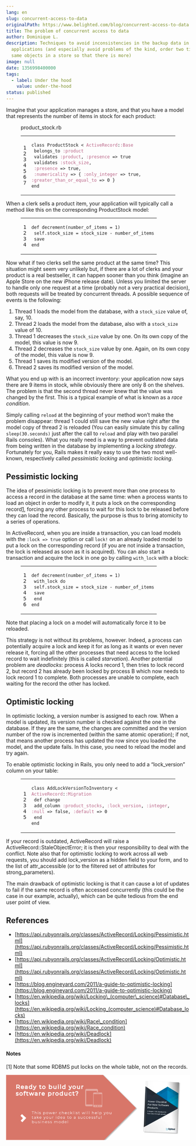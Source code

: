 ```yaml
---
lang: en
slug: concurrent-access-to-data
originalPath: https://www.belighted.com/blog/concurrent-access-to-data
title: The problem of concurrent access to data
author: Dominique L.
description: Techniques to avoid inconsistencies in the backup data in
  applications (and especially avoid problems of the kind, order two times the
  same objects in a store so that there is more)
image: null
date: 1356998400000
tags:
  - label: Under the hood
    value: under-the-hood
status: published
---
```

Imagine that your application manages a store, and that you have a model that represents the number of items in stock for each product:

<figure class="code"><figcaption><span>product_stock.rb</span></figcaption><div class="highlight"><table><tbody><tr><td class="gutter"><pre class="line-numbers"><span class="line-number">1</span>
<span class="line-number">2</span>
<span class="line-number">3</span>
<span class="line-number">4</span>
<span class="line-number">5</span>
<span class="line-number">6</span>
<span class="line-number">7</span>
</pre></td><td class="code"><pre><code class="ruby"><span class="line"><span class="k"><span class="class"><span class="keyword">class</span></span></span><span class="class"> <span class="nc"><span class="title">ProductStock</span></span> <span class="o"><span class="inheritance">&lt;</span></span><span class="inheritance"> <span class="ss"><span class="parent">ActiveRecord</span></span><span class="parent"><span class="p">:</span><span class="ss">:Base</span></span><span class="ss"></span></span><span class="ss"></span></span><span class="ss"></span>
</span><span class="line"> <span class="n">belongs_to</span> <span class="ss"><span class="symbol">:product</span></span>
</span><span class="line"> <span class="n">validates</span> <span class="ss"><span class="symbol">:product</span></span><span class="p">,</span> <span class="ss"><span class="symbol">:presence</span></span> <span class="o">=&gt;</span> <span class="kp"><span class="keyword">true</span></span>
</span><span class="line"> <span class="n">validates</span> <span class="ss"><span class="symbol">:stock_size</span></span><span class="p">,</span>
</span><span class="line"> <span class="ss"><span class="symbol">:presence</span></span> <span class="o">=&gt;</span> <span class="kp"><span class="keyword">true</span></span><span class="p">,</span>
</span><span class="line"> <span class="ss"><span class="symbol">:numericality</span></span> <span class="o">=&gt;</span> <span class="p">{</span> <span class="ss"><span class="symbol">:only_integer</span></span> <span class="o">=&gt;</span> <span class="kp"><span class="keyword">true</span></span><span class="p">,</span> <span class="ss"><span class="symbol">:greater_than_or_equal_to</span></span> <span class="o">=&gt;</span> <span class="mi"><span class="number">0</span></span> <span class="p">}</span>
</span><span class="line"><span class="k"><span class="keyword">end</span></span>
</span></code></pre></td></tr></tbody></table></div></figure>

When a clerk sells a product item, your application will typically call a method like this on the corresponding ProductStock model:

<figure class="code"><div class="highlight"><table><tbody><tr><td class="gutter"><pre class="line-numbers"><span class="line-number">1</span>
<span class="line-number">2</span>
<span class="line-number">3</span>
<span class="line-number">4</span>
</pre></td><td class="code"><pre><code class="ruby"><span class="line"><span class="k"><span class="function"><span class="keyword">def</span></span></span><span class="function"> <span class="nf"><span class="title">decrement</span></span><span class="p"><span class="params">(</span></span><span class="params"><span class="n">number_of_items</span> <span class="o">=</span> <span class="mi"><span class="number">1</span></span><span class="p">)</span></span><span class="p"></span></span><span class="p"></span>
</span><span class="line"> <span class="nb"><span class="keyword">self</span></span><span class="o">.</span><span class="n">stock_size</span> <span class="o">=</span> <span class="n">stock_size</span> <span class="o">-</span> <span class="n">number_of_items</span>
</span><span class="line"> <span class="n">save</span>
</span><span class="line"><span class="k"><span class="keyword">end</span></span>
</span></code></pre></td></tr></tbody></table></div></figure>

Now what if two clerks sell the same product at the same time? This situation might seem very unlikely but, if there are a lot of clerks and your product is a real bestseller, it can happen sooner than you think (imagine an Apple Store on the new iPhone release date). Unless you limited the server to handle only one request at a time (probably not a very practical decision), both requests will be treated by concurrent threads. A possible sequence of events is the following:

1.  Thread 1 loads the model from the database, with a `stock_size` value of, say, 10.
2.  Thread 2 loads the model from the database, also with a `stock_size` value of 10.
3.  Thread 1 decreases the `stock_size` value by one. On its own copy of the model, this value is now 9.
4.  Thread 2 decreases the `stock_size` value by one. Again, on its own copy of the model, this value is now 9.
5.  Thread 1 saves its modified version of the model.
6.  Thread 2 saves its modified version of the model.

What you end up with is an incorrect inventory: your application now says there are 9 items in stock, while obviously there are only 8 on the shelves. The problem is that the second thread never knew that the value was changed by the first. This is a typical example of what is known as a _race condition_.

Simply calling `reload` at the beginning of your method won’t make the problem disappear: thread 1 could still save the new value right after the model copy of thread 2 is reloaded (You can easily simulate this by calling `sleep(30.seconds)` just after the call to `reload` and play with two parallel Rails consoles). What you really need is a way to prevent outdated data from being written in the database by implementing a _locking strategy_. Fortunately for you, Rails makes it really easy to use the two most well-known, respectively called _pessimistic locking_ and _optimistic locking_.

Pessimistic locking
-------------------

The idea of pessimistic locking is to prevent more than one process to access a record in the database at the same time: when a process wants to load an object in order to modify it, it puts a lock on the corresponding record[1](#note-1), forcing any other process to wait for this lock to be released before they can load the record. Basically, the purpose is thus to bring atomicity to a series of operations.

In ActiveRecord, when you are inside a transaction, you can load models with the `:lock => true` option or call `lock!` on an already loaded model to put a lock on the corresponding record (if you are not inside a transaction, the lock is released as soon as it is acquired). You can also start a transaction and acquire the lock in one go by calling `with_lock` with a block:

<figure class="code"><div class="highlight"><table><tbody><tr><td class="gutter"><pre class="line-numbers"><span class="line-number">1</span>
<span class="line-number">2</span>
<span class="line-number">3</span>
<span class="line-number">4</span>
<span class="line-number">5</span>
<span class="line-number">6</span>
</pre></td><td class="code"><pre><code class="ruby"><span class="line"><span class="k"><span class="function"><span class="keyword">def</span></span></span><span class="function"> <span class="nf"><span class="title">decrement</span></span><span class="p"><span class="params">(</span></span><span class="params"><span class="n">number_of_items</span> <span class="o">=</span> <span class="mi"><span class="number">1</span></span><span class="p">)</span></span><span class="p"></span></span><span class="p"></span>
</span><span class="line"> <span class="n">with_lock</span> <span class="k"><span class="keyword">do</span></span>
</span><span class="line"> <span class="nb"><span class="keyword">self</span></span><span class="o">.</span><span class="n">stock_size</span> <span class="o">=</span> <span class="n">stock_size</span> <span class="o">-</span> <span class="n">number_of_items</span>
</span><span class="line"> <span class="n">save</span>
</span><span class="line"> <span class="k"><span class="keyword">end</span></span>
</span><span class="line"><span class="k"><span class="keyword">end</span></span>
</span></code></pre></td></tr></tbody></table></div></figure>

Note that placing a lock on a model will automatically force it to be reloaded.

This strategy is not without its problems, however. Indeed, a process can potentially acquire a lock and keep it for as long as it wants or even never release it, forcing all the other processes that need access to the locked record to wait indefinitely (this is called _starvation_). Another potential problem are _deadlocks_: process A locks record 1, then tries to lock record 2, but record 2 has already been locked by process B which now needs to lock record 1 to complete. Both processes are unable to complete, each waiting for the record the other has locked.

Optimistic locking
------------------

In optimistic locking, a version number is assigned to each row. When a model is updated, its version number is checked against the one in the database. If they are the same, the changes are committed and the version number of the row is incremented (within the same atomic operation); if not, that means another process has updated the row since you loaded the model, and the update fails. In this case, you need to reload the model and try again.

To enable optimistic locking in Rails, you only need to add a “lock\_version” column on your table:

<figure class="code"><div class="highlight"><table><tbody><tr><td class="gutter"><pre class="line-numbers"><span class="line-number">1</span>
<span class="line-number">2</span>
<span class="line-number">3</span>
<span class="line-number">4</span>
<span class="line-number">5</span>
</pre></td><td class="code"><pre><code class="ruby"><span class="line"><span class="k"><span class="class"><span class="keyword">class</span></span></span><span class="class"> <span class="nc"><span class="title">AddLockVersionToInventory</span></span> <span class="o"><span class="inheritance">&lt;</span></span><span class="inheritance"> <span class="ss"><span class="parent">ActiveRecord</span></span><span class="parent"><span class="p">:</span><span class="ss">:Migration</span></span><span class="ss"></span></span><span class="ss"></span></span><span class="ss"></span>
</span><span class="line"> <span class="k"><span class="function"><span class="keyword">def</span></span></span><span class="function"> <span class="nf"><span class="title">change</span></span></span><span class="nf"></span>
</span><span class="line"> <span class="n">add_column</span> <span class="ss"><span class="symbol">:product_stocks</span></span><span class="p">,</span> <span class="ss"><span class="symbol">:lock_version</span></span><span class="p">,</span> <span class="ss"><span class="symbol">:integer</span></span><span class="p">,</span> <span class="ss"><span class="symbol">:null</span></span> <span class="o">=&gt;</span> <span class="kp"><span class="keyword">false</span></span><span class="p">,</span> <span class="ss"><span class="symbol">:default</span></span> <span class="o">=&gt;</span> <span class="mi"><span class="number">0</span></span>
</span><span class="line"> <span class="k"><span class="keyword">end</span></span>
</span><span class="line"><span class="k"><span class="keyword">end</span></span>
</span></code></pre></td></tr></tbody></table></div></figure>

If your record is outdated, ActiveRecord will raise a ActiveRecord::StaleObjectError; it is then your responsibility to deal with the conflict. Note also that for optimistic locking to work across all web requests, you should add lock\_version as a hidden field to your form, and to the list of attr\_accessible (or to the filtered set of attributes for strong\_parameters).

The main drawback of optimistic locking is that it can cause a lot of updates to fail if the same record is often accessed concurrently (this could be the case in our example, actually), which can be quite tedious from the end user point of view.

References
----------

*   [https://api.rubyonrails.org/classes/ActiveRecord/Locking/Pessimistic.html](https://api.rubyonrails.org/classes/ActiveRecord/Locking/Pessimistic.html)
*   [https://api.rubyonrails.org/classes/ActiveRecord/Locking/Optimistic.html](https://api.rubyonrails.org/classes/ActiveRecord/Locking/Optimistic.html)
*   [https://blog.engineyard.com/2011/a-guide-to-optimistic-locking](https://blog.engineyard.com/2011/a-guide-to-optimistic-locking)
*   [https://en.wikipedia.org/wiki/Locking\_(computer\_science)#Database\_locks](https://en.wikipedia.org/wiki/Locking_(computer_science)#Database_locks)
*   [https://en.wikipedia.org/wiki/Race\_condition](https://en.wikipedia.org/wiki/Race_condition)
*   [https://en.wikipedia.org/wiki/Deadlock](https://en.wikipedia.org/wiki/Deadlock)

#### Notes

\[1\] Note that some RDBMS put locks on the whole table, not on the records.  
  
[![New Call-to-action](/content/images/legacy/UPTtKvQU_5rjKfQJ1Qjwk.png)](https://cta-redirect.hubspot.com/cta/redirect/1684659/fb3606cc-cc1b-47d0-ae85-2c9f69837fe2)